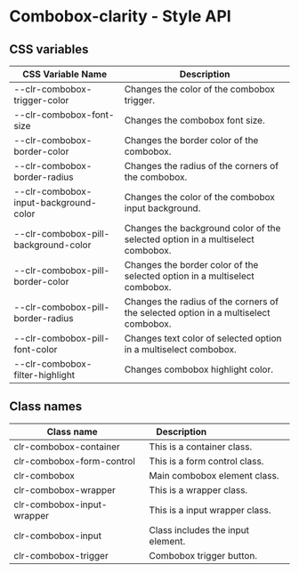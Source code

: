 # Combobox-clarity - Style API

## CSS variables

| CSS Variable Name                     | Description                                                  |
| ------------------------------------- | -------------------------------------------------------------|
| --clr-combobox-trigger-color          | Changes the color of the combobox trigger.
| --clr-combobox-font-size              | Changes the combobox font size.
| --clr-combobox-border-color           | Changes the border color of the combobox.
| --clr-combobox-border-radius          | Changes the radius of the corners of the combobox.
| --clr-combobox-input-background-color | Changes the color of the combobox input background.
| --clr-combobox-pill-background-color  | Changes the background color of the selected option in a multiselect combobox.
| --clr-combobox-pill-border-color  | Changes the border color of the selected option in a multiselect combobox.
| --clr-combobox-pill-border-radius | Changes the radius of the corners of the selected option in a multiselect combobox.
| --clr-combobox-pill-font-color    | Changes text color of selected option in a multiselect combobox.
| --clr-combobox-filter-highlight   | Changes combobox highlight color.

 
## Class names

| Class name                          | Description                                  |
| ----------------------------------- | -------------------------------------------- |
| clr-combobox-container              | This is a container class.                   |
| clr-combobox-form-control           | This is a form control class.                |
| clr-combobox                        | Main combobox element class.                 |
| clr-combobox-wrapper                | This is a wrapper class.                     |
| clr-combobox-input-wrapper          | This is a input wrapper class.               |
| clr-combobox-input                  | Class includes the input element.            |
| clr-combobox-trigger                | Combobox trigger button.                     |